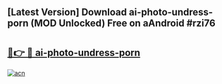 ## [Latest Version] Download ai-photo-undress-porn (MOD Unlocked) Free on aAndroid #rzi76

# <h2><a href="https://bedroomkl.my?title=ai-photo-undress-porn&ref=20M">🔗👉 🔴 ai-photo-undress-porn</a></h2>

[![acn](https://github.com/user-attachments/assets/0f9c940e-d8b0-45ae-aac7-cd30a18b3e1c)](https://bedroomkl.my?title=ai-photo-undress-porn&ref=20M)

